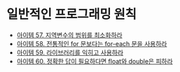 # 일반적인 프로그래밍 원칙

* [아이템 57. 지역변수의 범위를 최소화하라](https://github.com/yjh2569/books/tree/main/Effective_Java/Ch09/Item57.md)
* [아이템 58. 전통적인 for 문보다는 for-each 문을 사용하라](https://github.com/yjh2569/books/tree/main/Effective_Java/Ch09/Item58.md)
* [아이템 59. 라이브러리를 익히고 사용하라](https://github.com/yjh2569/books/tree/main/Effective_Java/Ch09/Item59.md)
* [아이템 60. 정확한 답이 필요하다면 float와 double은 피하라](https://github.com/yjh2569/books/tree/main/Effective_Java/Ch09/Item60.md)